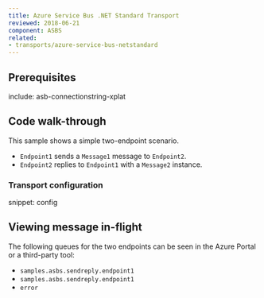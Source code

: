 ```yaml
---
title: Azure Service Bus .NET Standard Transport
reviewed: 2018-06-21
component: ASBS
related:
- transports/azure-service-bus-netstandard
---
```



## Prerequisites

include: asb-connectionstring-xplat


## Code walk-through

This sample shows a simple two-endpoint scenario.

 * `Endpoint1` sends a `Message1` message to `Endpoint2`.
 * `Endpoint2` replies to `Endpoint1` with a `Message2` instance.


### Transport configuration

snippet: config


## Viewing message in-flight

The following queues for the two endpoints can be seen in the Azure Portal or a third-party tool:

 * `samples.asbs.sendreply.endpoint1`
 * `samples.asbs.sendreply.endpoint1`
 * `error`